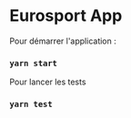 # Eurosport App

Pour démarrer l'application :

### `yarn start`

Pour lancer les tests

### `yarn test`
